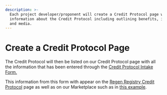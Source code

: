```yaml
---
description: >-
  Each project developer/proponent will create a Credit Protocol page with key
  information about the Credit Protocol including outlining benefits, images,
  and media.
---
```


# Create a Credit Protocol Page

The Credit Protocol will then be listed on our Credit Protocol page with all the information that has been entered through the [Credit Protocol Intake Form.](https://airtable.com/appzrw40tJdLBM2RS/shr9e0V5295KBe8XP)

This information from this form with appear on the [Regen Registry Credit Protocol](https://www.registry.regen.network/crediting-protocols) page as well as on our Marketplace such as in [this example](https://app.regen.network/credit-classes/KSH01).
